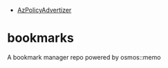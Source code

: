 - [AzPolicyAdvertizer](https://www.azadvertizer.net/azpolicyadvertizer_all.html#%7B%7D)
# bookmarks
A bookmark manager repo powered by osmos::memo
